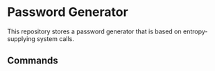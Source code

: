# Password Generator

This repository stores a password generator that is based on entropy-supplying system calls.

## Commands
